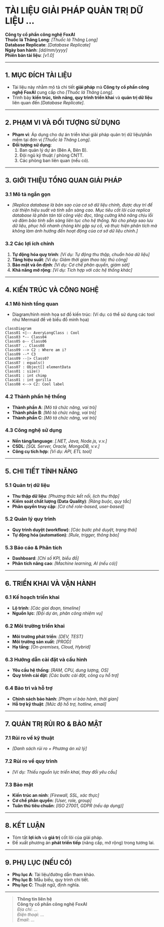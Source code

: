 # TÀI LIỆU GIẢI PHÁP QUẢN TRỊ DỮ LIỆU ...

**Công ty cổ phần công nghệ FoxAI**  
**Thuốc lá Thăng Long**: *[Thuốc lá Thăng Long]*  
**Database Replicate**: *[Database Replicate]*  
**Ngày ban hành**: *[dd/mm/yyyy]*  
**Phiên bản tài liệu**: *[v1.0]*  

---

## 1. MỤC ĐÍCH TÀI LIỆU
- Tài liệu này nhằm mô tả chi tiết **giải pháp** mà **Công ty cổ phần công nghệ FoxAI** cung cấp cho *[Thuốc lá Thăng Long]*.  
- Trình bày **kiến trúc, tính năng, quy trình triển khai** và **quản trị dữ liệu** liên quan đến *[Database Replicate]*.  

---

## 2. PHẠM VI VÀ ĐỐI TƯỢNG SỬ DỤNG
- **Phạm vi**: Áp dụng cho dự án triển khai giải pháp quản trị dữ liệu/phần mềm tại đơn vị *[Thuốc lá Thăng Long]*.  
- **Đối tượng sử dụng**:  
  1. Ban quản lý dự án (Bên A, Bên B).  
  2. Đội ngũ kỹ thuật / phòng CNTT.  
  3. Các phòng ban liên quan (nếu có).  

---

## 3. GIỚI THIỆU TỔNG QUAN GIẢI PHÁP
### 3.1 Mô tả ngắn gọn
- *[Replica database là bản sao của cơ sở dữ liệu chính, được duy trì để cải thiện hiệu suất và tính sẵn sàng cao. Mục tiêu cốt lõi của replica database là phân tán tải công việc đọc, tăng cường khả năng chịu lỗi và đảm bảo tính sẵn sàng liên tục cho hệ thống. Nó cho phép sao lưu dữ liệu, phục hồi nhanh chóng khi gặp sự cố, và thực hiện phân tích mà không làm ảnh hưởng đến hoạt động của cơ sở dữ liệu chính.]*

### 3.2 Các lợi ích chính
1. **Tự động hóa quy trình**: *[Ví dụ: Tự động thu thập, chuẩn hóa dữ liệu]*  
2. **Tăng hiệu suất**: *[Ví dụ: Giảm thời gian thao tác thủ công]*  
3. **Bảo mật và ổn định**: *[Ví dụ: Cơ chế phân quyền, giám sát]*  
4. **Khả năng mở rộng**: *[Ví dụ: Tích hợp với các hệ thống khác]*  

---

## 4. KIẾN TRÚC VÀ CÔNG NGHỆ
### 4.1 Mô hình tổng quan
- Diagram/hình minh họa sơ đồ kiến trúc:
(Ví dụ: có thể sử dụng các tool như Mermaid để vẽ biểu đồ minh họa)

```mermaid
classDiagram
Class01 <|-- AveryLongClass : Cool
Class03 *-- Class04
Class05 o-- Class06
Class07 .. Class08
Class09 --> C2 : Where am i?
Class09 --* C3
Class09 --|> Class07
Class07 : equals()
Class07 : Object[] elementData
Class01 : size()
Class01 : int chimp
Class01 : int gorilla
Class08 <--> C2: Cool label
```


### 4.2 Thành phần hệ thống
- **Thành phần A**: *[Mô tả chức năng, vai trò]*  
- **Thành phần B**: *[Mô tả chức năng, vai trò]*  
- **Thành phần C**: *[Mô tả chức năng, vai trò]*  

### 4.3 Công nghệ sử dụng
- **Nền tảng/language**: *[.NET, Java, Node.js, v.v.]*  
- **CSDL**: *[SQL Server, Oracle, MongoDB, v.v.]*  
- **Công cụ tích hợp**: *[Ví dụ: API, ETL tool]*  

---

## 5. CHI TIẾT TÍNH NĂNG
### 5.1 Quản trị dữ liệu
- **Thu thập dữ liệu**: *[Phương thức kết nối, lịch thu thập]*  
- **Kiểm soát chất lượng (Data Quality)**: *[Ràng buộc, quy tắc]*  
- **Phân quyền truy cập**: *[Cơ chế role-based, user-based]*  

### 5.2 Quản lý quy trình
- **Quy trình duyệt (workflow)**: *[Các bước phê duyệt, trạng thái]*  
- **Tự động hóa (automation)**: *[Rule, trigger, thông báo]*  

### 5.3 Báo cáo & Phân tích
- **Dashboard**: *[Chỉ số KPI, biểu đồ]*  
- **Phân tích nâng cao**: *[Machine learning, AI (nếu có)]*  

---

## 6. TRIỂN KHAI VÀ VẬN HÀNH
### 6.1 Kế hoạch triển khai
- **Lộ trình**: *[Các giai đoạn, timeline]*  
- **Nguồn lực**: *[Đội dự án, phân công nhiệm vụ]*  

### 6.2 Môi trường triển khai
- **Môi trường phát triển**: *[DEV, TEST]*  
- **Môi trường sản xuất**: *[PROD]*  
- **Hạ tầng**: *[On-premises, Cloud, Hybrid]*  

### 6.3 Hướng dẫn cài đặt và cấu hình
- **Yêu cầu hệ thống**: *[RAM, CPU, dung lượng, OS]*  
- **Quy trình cài đặt**: *[Các bước cài đặt, công cụ hỗ trợ]*  

### 6.4 Bảo trì và hỗ trợ
- **Chính sách bảo hành**: *[Phạm vi bảo hành, thời gian]*  
- **Hỗ trợ kỹ thuật**: *[Mức độ hỗ trợ, hotline, email]*  

---

## 7. QUẢN TRỊ RỦI RO & BẢO MẬT
### 7.1 Rủi ro về kỹ thuật
- *[Danh sách rủi ro + Phương án xử lý]*  

### 7.2 Rủi ro về quy trình
- *[Ví dụ: Thiếu nguồn lực triển khai, thay đổi yêu cầu]*  

### 7.3 Bảo mật
- **Kiến trúc an ninh**: *[Firewall, SSL, xác thực]*  
- **Cơ chế phân quyền**: *[User, role, group]*  
- **Tuân thủ tiêu chuẩn**: *[ISO 27001, GDPR (nếu áp dụng)]*  

---

## 8. KẾT LUẬN
- Tóm tắt **lợi ích** và **giá trị** cốt lõi của giải pháp.  
- Đề xuất phương án **phát triển tiếp** (nâng cấp, mở rộng) trong tương lai.  

---

## 9. PHỤ LỤC (NẾU CÓ)
- **Phụ lục A**: Tài liệu/đường dẫn tham khảo.  
- **Phụ lục B**: Mẫu biểu, quy trình chi tiết.  
- **Phụ lục C**: Thuật ngữ, định nghĩa.  

---

> **Thông tin liên hệ**  
> **Công ty cổ phần công nghệ FoxAI**  
> *Địa chỉ*: …  
> *Điện thoại*: …  
> *Email*: …  

